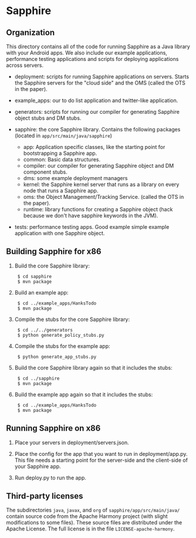 Sapphire
========

## Organization

This directory contains all of the code for running Sapphire as a Java
library with your Android apps. We also include our example
applications, performance testing applications and scripts for
deploying applications across servers. 

- deployment: scripts for running Sapphire applications on
  servers. Starts the Sapphire servers for the "cloud side" and the
  OMS (called the OTS in the paper).
  
- example_apps: our to do list application and twitter-like
  application.

- generators: scripts for running our compiler for generating Sapphire
  object stubs and DM stubs.

- sapphire: the core Sapphire library. Contains the following packages
  (located in `app/src/main/java/sapphire`)
  - app: Application specific classes, like the starting point for bootstrapping a Sapphire app.
  - common: Basic data structures.
  - compiler: our compiler for generating Sapphire object and DM component stubs.
  - dms: some example deployment managers
  - kernel: the Sapphire kernel server that runs as a library on every node that runs a Sapphire app.
  - oms: the Object Management/Tracking Service. (called the OTS in the paper).
  - runtime: library functions for creating a Sapphire object (hack because we don't have sapphire keywords in the JVM).

- tests: performance testing apps. Good example simple example
  application with one Sapphire object.

## Building Sapphire for x86

1. Build the core Sapphire library:

        $ cd sapphire
        $ mvn package

2. Build an example app:

        $ cd ../example_apps/HanksTodo
        $ mvn package

3. Compile the stubs for the core Sapphire library:

        $ cd ../../generators
        $ python generate_policy_stubs.py

4. Compile the stubs for the example app:

        $ python generate_app_stubs.py

5. Build the core Sapphire library again so that it includes the stubs:

        $ cd ../sapphire
        $ mvn package

6. Build the example app again so that it includes the stubs:

        $ cd ../example_apps/HanksTodo
        $ mvn package

## Running Sapphire on x86

1. Place your servers in deployment/servers.json.

2. Place the config for the app that you want to run in
deployment/app.py. This file needs a starting point for the
server-side and the client-side of your Sapphire app.

3. Run deploy.py to run the app.

## Third-party licenses

The subdirectories `java`, `javax`, and `org` of `sapphire/app/src/main/java/`
contain source code from the Apache Harmony project (with slight modifications
to some files). These source files are distributed under the Apache License.
The full license is in the file `LICENSE-apache-harmony`.
